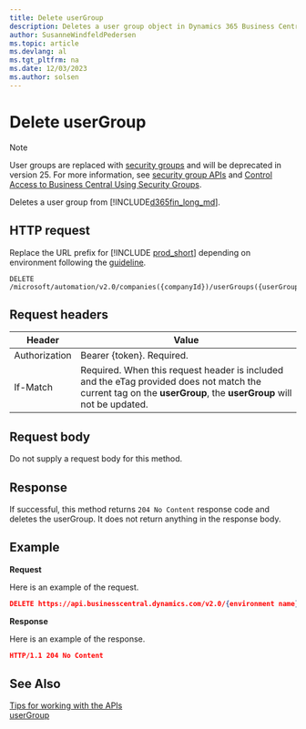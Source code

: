 ```yaml
---
title: Delete userGroup
description: Deletes a user group object in Dynamics 365 Business Central.
author: SusanneWindfeldPedersen
ms.topic: article
ms.devlang: al
ms.tgt_pltfrm: na
ms.date: 12/03/2023
ms.author: solsen
---
```


<!-- NOTE: This article is an auto-generated stub from the metadata file. -->
<!-- The sections marked with an EDIT_IS_REQUIRED require manual editing. -->
# Delete userGroup

> [!NOTE]  
> User groups are replaced with [security groups](../../upgrade/deprecated-features-user-groups.md) and will be deprecated in version 25. For more information, see [security group APIs](../resources/dynamics_securitygroup.md) and [Control Access to Business Central Using Security Groups](/dynamics365/business-central/ui-security-groups).

Deletes a user group from [!INCLUDE[d365fin_long_md](../../includes/d365fin_long_md.md)].

## HTTP request

Replace the URL prefix for [!INCLUDE [prod_short](../../includes/prod_short.md)] depending on environment following the [guideline](../../api-reference/v2.0/enabling-apis-for-dynamics-nav.md).

```
DELETE /microsoft/automation/v2.0/companies({companyId})/userGroups({userGroupId})
```

## Request headers

|Header|Value|
|------|-----|
|Authorization  |Bearer {token}. Required. |
|If-Match       |Required. When this request header is included and the eTag provided does not match the current tag on the **userGroup**, the **userGroup** will not be updated. |


## Request body

Do not supply a request body for this method.

## Response

If successful, this method returns ```204 No Content``` response code and deletes the userGroup. It does not return anything in the response body.

## Example

**Request**

Here is an example of the request.
```json
DELETE https://api.businesscentral.dynamics.com/v2.0/{environment name}/api/microsoft/automation/v2.0/companies({companyId})/userGroups({userGroupId})
```

**Response**

Here is an example of the response. 
```json
HTTP/1.1 204 No Content
```

## See Also

[Tips for working with the APIs](../../developer/devenv-connect-apps-tips.md)  
[userGroup](../resources/dynamics_usergroup.md)  
